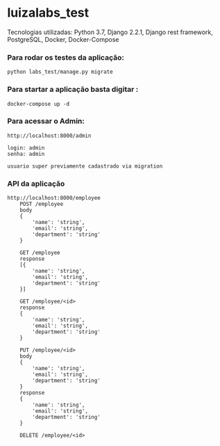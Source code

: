 # luizalabs_test

Tecnologias utilizadas:
Python 3.7,
Django 2.2.1,
Django rest framework,
PostgreSQL,
Docker,
Docker-Compose


### Para rodar os testes da aplicação:
```shell 
python labs_test/manage.py migrate
```


### Para startar a aplicação basta digitar :
```shell 
docker-compose up -d
```

### Para acessar o Admin:
```shell 
http://localhost:8000/admin

login: admin
senha: admin

usuario super previamente cadastrado via migration

```

### API da aplicação
```shell 
http://localhost:8000/employee
    POST /employee
    body
    {
        'name': 'string',
        'email': 'string',
        'department': 'string'
    }

    GET /employee
    response
    [{
        'name': 'string',
        'email': 'string',
        'department': 'string'
    }]

    GET /employee/<id>
    response
    {
        'name': 'string',
        'email': 'string',
        'department': 'string'
    }

    PUT /employee/<id>
    body
    {
        'name': 'string',
        'email': 'string',
        'department': 'string'
    }
    response
    {
        'name': 'string',
        'email': 'string',
        'department': 'string'
    }

    DELETE /employee/<id>
```



